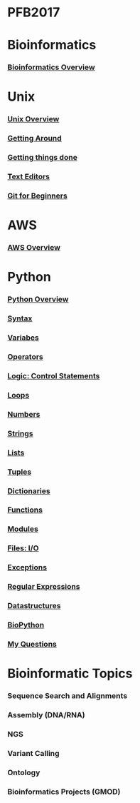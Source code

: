 # PFB2017

# Bioinformatics
### [Bioinformatics Overview](bioinfo_0.md)

# Unix
### [Unix Overview](unix_0.md)
### [Getting Around](unix_1.md)
### [Getting things done](unix_2.md)
### [Text Editors](texteditors_0.md)
### [Git for Beginners](git_0.md)

# AWS
### [AWS Overview](aws_0.md)

# Python
### [Python Overview](python_overview.md)
### [Syntax](python_syntax.md)
### [Variabes](python_variables.md)
### [Operators](python_operators.md)
### [Logic: Control Statements](python_logic.md)
### [Loops](python_loops.md)
### [Numbers](python_numbers.md)
### [Strings](python_strings.md)
### [Lists](python_lists.md)
### [Tuples](python_tuples.md)
### [Dictionaries](python_dict.md)
### [Functions](python_functions.md)
### [Modules](python_modules.md)
### [Files: I/O](python_files.md)
### [Exceptions](python_exceptions.md)
### [Regular Expressions](python_regex.md)
### [Datastructures](python_datastructures.md)
### [BioPython](python_biopyton.md)
### [My Questions](python_questions.md)

# Bioinformatic Topics
### Sequence Search and Alignments
### Assembly (DNA/RNA)
### NGS
### Variant Calling
### Ontology
### Bioinformatics Projects (GMOD)



